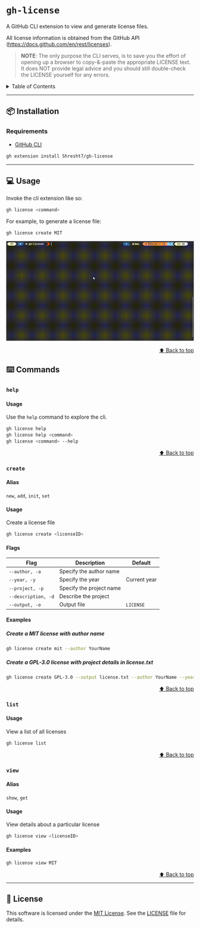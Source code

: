 # `gh-license`

A GitHub CLI extension to view and generate license files.

All license information is obtained from the GitHub API (https://docs.github.com/en/rest/licenses).

> **NOTE**: The only purpose the CLI serves, is to save you the effort of opening up a browser to copy-&-paste the appropriate LICENSE text. It does NOT provide legal advice and you should still double-check the LICENSE yourself for any errors.

<details>

  <summary>
    Table of Contents
  </summary>

- [`gh-license`](#gh-license)
  - [📦 Installation](#-installation)
    - [Requirements](#requirements)
  - [💻 Usage](#-usage)
  - [⌨️ Commands](#️-commands)
    - [`help`](#help)
      - [Usage](#usage)
    - [`create`](#create)
      - [Alias](#alias)
      - [Usage](#usage-1)
      - [Flags](#flags)
      - [Examples](#examples)
        - [Create a MIT license with author name](#create-a-mit-license-with-author-name)
        - [Create a GPL-3.0 license with project details in license.txt](#create-a-gpl-30-license-with-project-details-in-licensetxt)
    - [`list`](#list)
      - [Usage](#usage-2)
    - [`view`](#view)
      - [Alias](#alias-1)
      - [Usage](#usage-3)
      - [Examples](#examples-1)
  - [📜 License](#-license)

</details>

---

## 📦 Installation

### Requirements

- [GitHub CLI](https://cli.github.com/)

```sh
gh extension install Shresht7/gh-license
```

---

## 💻 Usage

Invoke the cli extension like so:

```sh
gh license <command>
```

For example, to generate a license file:

```sh
gh license create MIT
```

![Usage Demonstration](docs/demo.gif)

<div align="right">

[⬆️ Back to top][top]

</div>

## ⌨️ Commands

### `help`

#### Usage

Use the `help` command to explore the cli.

```sh
gh license help
gh license help <command>
gh license <command> --help
```

<div align="right">

[⬆️ Back to top][top]

</div>

### `create`

#### Alias

`new`, `add`, `init`, `set`

#### Usage

Create a license file

```sh
gh license create <licenseID>
```

#### Flags

| Flag                | Description              | Default      |
| ------------------- | ------------------------ | ------------ |
| `--author, -a`      | Specify the author name  |              |
| `--year, -y`        | Specify the year         | Current year |
| `--project, -p`     | Specify the project name |              |
| `--description, -d` | Describe the project     |              |
| `--output, -o`      | Output file              | `LICENSE`    |

#### Examples

##### Create a MIT license with author name

```sh
gh license create mit --author YourName
```

##### Create a GPL-3.0 license with project details in license.txt

```sh
gh license create GPL-3.0 --output license.txt --author YourName --year 2022 --project "Your Project" --description "An amazing project"
```

<div align="right">

[⬆️ Back to top][top]

</div>

### `list`

#### Usage

View a list of all licenses

```sh
gh license list
```

<div align="right">

[⬆️ Back to top][top]

</div>

### `view`

#### Alias

`show`, `get`

#### Usage

View details about a particular license

```sh
gh license view <licenseID>
```

#### Examples

```sh
gh license view MIT
```

<div align="right">

[⬆️ Back to top][top]

</div>

---

## 📜 License

This software is licensed under the [MIT License](). See the [LICENSE](./LICENSE) file for details.

<!-- ----- -->
<!-- LINKS -->
<!-- ----- -->

[top]: #gh-license
